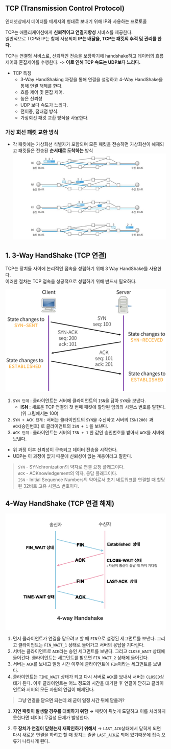 ## TCP (Transmission Control Protocol)
인터넷상에서 데이터를 메세지의 형태로 보내기 위해 IP와 사용하는 프로토콜   

TCP는 애플리케이션에게 **신뢰적이고 연결지향성** 서비스를 제공한다.   
일반적으로 TCP와 IP는 함께 사용되며 **IP는 배달을, TCP는 패킷의 추적 및 관리를 한다.**

TCP는 연결형 서비스로, 신뢰적인 전송을 보장하기에 handshake하고 데이터의 흐름제어와 혼잡제어를 수행한다. -> **이로 인해 TCP 속도는 UDP보다 느리다.**

* TCP 특징
    - 3-Way HandShaking 과정을 통해 연결을 설정하고 4-Way HandShake을 통해 연결 해제를 한다.
    - 흐름 제어 및 혼잡 제어.
    - 높은 신뢰성
    - UDP 보다 속도가 느리다.
    - 전이중, 점대점 방식.
    - 가상회선 패킷 교환 방식을 사용한다.

### 가상 회선 패킷 교환 방식

* 각 패킷에는 가상회선 식별자가 포함되며 모든 패킷을 전송하면 가상회선이 해제되고 패킷들은 전송된  **순서대로 도착하는** 방식
![Alt text](image-1.png)

## 1. 3-Way HandShake (TCP 연결)

TCP는 장치들 사이에 논리적인 접속을 성립하기 위해 3 Way HandShake를 사용한다.   
이러한 절차는 TCP 접속을 성공적으로 성립하기 위해 반드시 필요하다.

![Alt text](image.png)

1. `SYN 단계` : 클라이언트는 서버에 클라이언트의 `ISN`을 담아 `SYN`을 보낸다.
    - **ISN** : 새로운 TCP 연결의 첫 번째 패킷에 할당된 임의의 시퀀스 번호를 말한다. (위 그림에서는 100)
2. `SYN + ACK 단계` : 서버는 클라이언트의 `SYN`을 수신하고 서버의 `ISN(200)` 과 `ACK`(승인번호) 로 클라이언트의 `ISN + 1` 을 보낸다.
3. `ACK 단계` : 클라이언트는 서버의 `ISN + 1` 한 값인 승인번호를 받아서 `ACK`를 서버에 보낸다.
   
- 위 과정 이후 신뢰성이 구축되고 데이터 전송을 시작한다.
- UDP는 이 과정이 없기 때문에 신뢰성이 없는 계층이라고 말한다.

> `SYN` - SYNchronization의 약자로 연결 요청 플래그이다.   
`ACK` - ACKnowledgement의 약자, 응답 플래그이다.   
`ISN` - Initial Sequence Numbers의 약어로서 초기 네트워크를 연결할 때 할당된 32비트 고유 시퀀스 번호이다.
>

## 4-Way HandShake (TCP 연결 해제)
![Alt text](image-3.png)

1. 먼저 클라이언트가 연결을 닫으려고 할 때 `FIN`으로 설정된 세그먼트를 보낸다. 그리고 클라이언트는 `FIN_WAIT_1` 상태로 들어가고 서버의 응답을 기다린다.
2.  서버는 클라이언트로 `ACK`라는 승인 세그먼트를 보낸다. 그리고 `CLOSE_WAIT` 상태에 들어간다. 클라이언트는 세그먼트를 받으면 `FIN_WAIT_2` 상태에 들어간다.
3. 서버는 `ACK`를 보내고 일정 시간 이후에 클라이언트에 `FIN`이라는 세그먼트를 보낸다.
4. 클라이언트는 `TIME_WAIT` 상태가 되고 다시 서버로 `ACK`를 보내서 서버는 `CLOSED`상태가 된다. 이후 클라이언트는 어느 정도의 시간을 대기한 후 연결이 닫히고 클라이언트와 서버의 모든 자원의 연결이 해제된다.

> **그냥 연결을 닫으면 되는데 왜 굳이 일정 시간 뒤에 닫을까?**

1. **지연 패킷이 발생할 경우를 대비하기 위함** → 패킷이 뒤늦게 도달하고 이를 처리하지 못한다면 데이터 무결성 문제가 발생한다.

2. **두 장치가 연결이 닫혔는지 재확인하기 위해서** → `LAST_ACK`상태에서 닫히게 되면 다시 새로운 연결을 하려고 할 때 장치는 줄곧 `LAST_ACK`로 되어 있기때문에 접속 오류가 나타나게 된다.
>